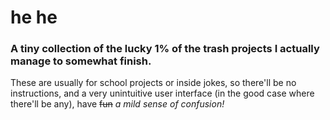 # he he

### A tiny collection of the lucky 1% of the trash projects I actually manage to somewhat finish.

These are usually for school projects or inside jokes, so there'll be no instructions, and a very unintuitive user interface (in the good case where there'll be any), have ~~fun~~ _a mild sense of confusion!_

